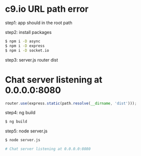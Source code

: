 # c9.io URL path error


step1: app should in the root path

step2: install packages
```sh
$ npm i -D async
$ npm i -D express
$ npm i -D socket.io
``` 

step3: server.js router dist

# Chat server listening at 0.0.0.0:8080
```js
router.use(express.static(path.resolve(__dirname, 'dist')));
``` 

step4: ng build

```sh
$ ng build

``` 


step5: node server.js

```sh
$ node server.js

# Chat server listening at 0.0.0.0:8080
``` 
